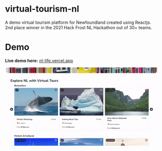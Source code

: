 # virtual-tourism-nl
A demo virtual tourism platform for Newfoundland created using Reactjs. 2nd place winner in the 2021 Hack Frost NL Hackathon out of 30+ teams.

# Demo
**Live demo here:** [nl-life.vercel.app](https://nl-life.vercel.app/)

![Demo GIF](demo/hackFrostGif.gif)
